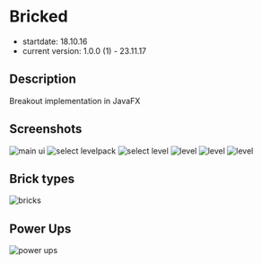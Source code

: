 # Bricked

- startdate: 18.10.16
- current version: 1.0.0 (1) - 23.11.17

## Description

Breakout implementation in JavaFX


## Screenshots

![main ui](/build/screenshots/main.png)
![select levelpack](/build/screenshots/select-levelpack.png)
![select level](/build/screenshots/select-level.png)
![level](/build/screenshots/level.png)
![level](/build/screenshots/level-2.png)
![level](/build/screenshots/level-action.png)

## Brick types

![bricks](/build/screenshots/bricks.PNG)

## Power Ups

![power ups](/build/screenshots/power-ups.png)
